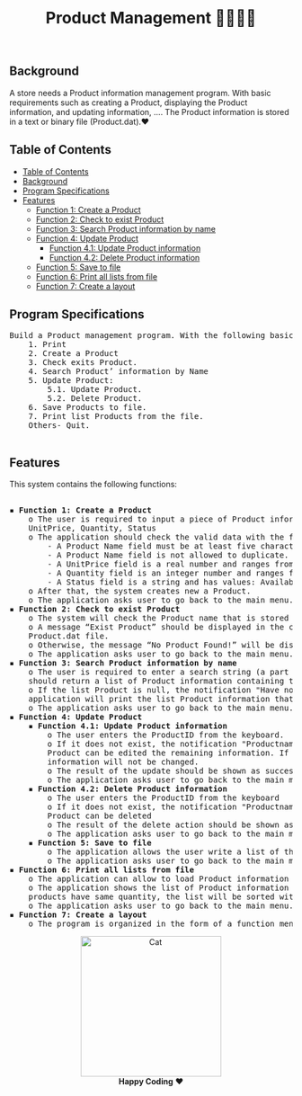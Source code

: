 <div align="center">
  <br>
  <h1>Product Management 🍔🌭🥔🍠</h1>
</div>
<br>

## Background

A store needs a Product information management program. With basic requirements such as creating a Product, displaying the Product information, and updating information, .... The Product information is stored in a text or binary file (Product.dat).❤️

## Table of Contents
- [Table of Contents](#table-of-contents)
- [Background](#Background)
- [Program Specifications](#program-specification)
- [Features](#Features)
    - [Function 1: Create a Product](#function1)
    - [Function 2: Check to exist Product](#function2)
    - [Function 3: Search Product information by name](#function3)
    - [Function 4: Update Product](#function4)
       - [Function 4.1: Update Product information](#function4-1)
       - [Function 4.2: Delete Product information](#function4-2)
    - [Function 5: Save to file](#function5)
    - [Function 6: Print all lists from file](#function6)
    - [Function 7: Create a layout](#function7)
## Program Specifications
<pre>
Build a Product management program. With the following basic functions:
	1. Print
	2. Create a Product
	3. Check exits Product.
	4. Search Product’ information by Name
	5. Update Product:
		5.1. Update Product.
		5.2. Delete Product.
	6. Save Products to file.
	7. Print list Products from the file.
	Others- Quit.
 </pre>
## Features
This system contains the following functions:
<pre> 
<strong>▪ Function 1: Create a Product </strong>
	o The user is required to input a piece of Product information including ProductID, ProductName,
	UnitPrice, Quantity, Status
	o The application should check the valid data with the following conditions:
		- A Product Name field must be at least five characters and no spaces.
		- A Product Name field is not allowed to duplicate.
		- A UnitPrice field is a real number and ranges from 0 to 10000
		- A Quantity field is an integer number and ranges from 0 to 1000
		- A Status field is a string and has values: Available or Not Available
	o After that, the system creates new a Product.
	o The application asks user to go back to the main menu.
<strong>▪ Function 2: Check to exist Product</strong>
	o The system will check the Product name that is stored in the Product.dat file.
	o A message “Exist Product” should be displayed in the case the ProductName exists in the
	Product.dat file.
	o Otherwise, the message “No Product Found!” will be displayed.
	o The application asks user to go back to the main menu.
<strong>▪ Function 3: Search Product information by name </strong>
	o The user is required to enter a search string (a part of product name). Then, the application
	should return a list of Product information containing the search string.
	o If the list Product is null, the notification "Have no any Product" will be shown. Otherwise, the
	application will print the list Product information that is ordered by the Product Name.
	o The application asks user to go back to the main menu.
<strong>▪ Function 4: Update Product</strong>
	<strong>▪ Function 4.1: Update Product information</strong>
		o The user enters the ProductID from the keyboard.
		o If it does not exist, the notification "Productname does not exist" will be shown. Otherwise, the
		Product can be edited the remaining information. If the inputted information is blank, old
		information will not be changed.
		o The result of the update should be shown as success or failure status.
		o The application asks user to go back to the main menu.
	<strong>▪ Function 4.2: Delete Product information </strong>
		o The user enters the ProductID from the keyboard
		o If it does not exist, the notification "Productname does not exist" will be shown. Otherwise, the
		Product can be deleted
		o The result of the delete action should be shown as success or fail status.
		o The application asks user to go back to the main menu.
	<strong>▪ Function 5: Save to file </strong>
		o The application allows the user write a list of the Product’s information to the Product.dat file.
		o The application asks user to go back to the main menu.
<strong>▪ Function 6: Print all lists from file</strong>
	o The application can allow to load Product information list from the file into the Collection.
	o The application shows the list of Product information order by Quantity descending. If the
	products have same quantity, the list will be sorted with the ascending UnitPrice field.
	o The application asks user to go back to the main menu.
<strong>▪ Function 7: Create a layout </strong>
	o The program is organized in the form of a function menu.
</pre>
  <p align="center">
  <img alt="Cat" width="250px" src="https://github.com/caocong2404/caocong2404/blob/main/cat-coding.png"/>
  <br>
  <strong>Happy Coding</strong> ❤️
</p>
